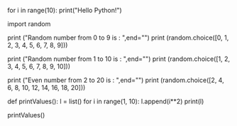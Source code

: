 for i in range(10):
    print("Hello Python!")


import random 


print ("Random number from 0 to 9 is : ",end="") 
print (random.choice([0, 1, 2, 3, 4, 5, 6, 7, 8, 9])) 


print ("Random number from 1 to 10 is : ",end="") 
print (random.choice([1, 2, 3, 4, 5, 6, 7, 8, 9, 10])) 

print ("Even number from 2 to 20 is : ",end="")
print (random.choice([2, 4, 6, 8, 10, 12, 14, 16, 18, 20]))

def printValues():
	l = list()
	for i in range(1, 10):
		l.append(i**2)
	print(l)
		
printValues()


